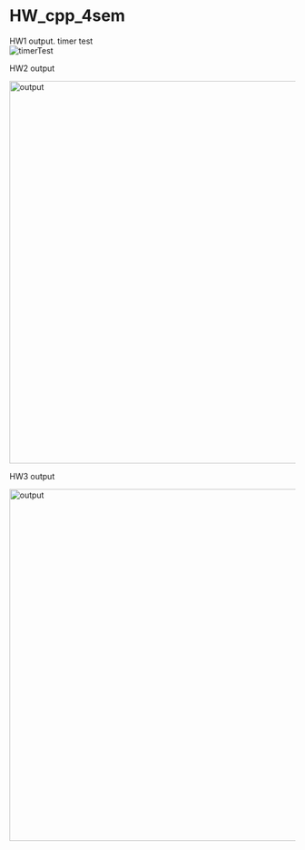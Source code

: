# HW_cpp_4sem

HW1 output. timer test                      
![timerTest](https://user-images.githubusercontent.com/83062467/229217924-47b9dd32-d94c-47e7-b774-9bae83e64d28.jpg)


HW2 output

<img width="674" alt="output" src="https://user-images.githubusercontent.com/83062467/229217742-b1314cdd-86fe-4a8e-a6ad-1da2080c2b2e.png">


HW3 output

<img width="620" alt="output" src="https://user-images.githubusercontent.com/83062467/233786230-133ef4a9-9896-44c4-be20-092cf8af267f.png">
